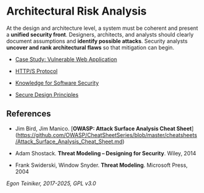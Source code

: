 # Architectural Risk Analysis

At the design and architecture level, a system must be coherent and 
present a **unified security front**. 
Designers, architects, and analysts should clearly document assumptions 
and **identify possible attacks**.
Security analysts **uncover and rank architectural flaws** so that 
mitigation can begin.

* [Case Study: Vulnerable Web Application](VulnerableWebApplication)

* [HTTP/S Protocol](secure-design/https-protocol)

* [Knowledge for Software Security](knowledge-sw-security/README.md)

* [Secure Design Principles](secure-design-principles/README.md)


## References
* Jim Bird, Jim Manico. [**OWASP: Attack Surface Analysis Cheat Sheet**]
   (https://github.com/OWASP/CheatSheetSeries/blob/master/cheatsheets/Attack_Surface_Analysis_Cheat_Sheet.md)

* Adam Shostack. **Threat Modeling – Designing for Security**. Wiley, 2014
* Frank Swiderski, Window Snyder. **Threat Modeling**. Microsoft Press, 2004


*Egon Teiniker, 2017-2025, GPL v3.0*
